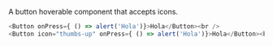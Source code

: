 A button hoverable component that accepts icons.

```js
<Button onPress={ () => alert('Hola')}>Hola</Button><br />
<Button icon="thumbs-up" onPress={ () => alert('Hola')}>Hola</Button><br />
```
